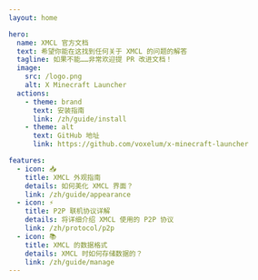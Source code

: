 ```yaml
---
layout: home

hero:
  name: XMCL 官方文档
  text: 希望你能在这找到任何关于 XMCL 的问题的解答
  tagline: 如果不能……非常欢迎提 PR 改进文档！
  image:
    src: /logo.png
    alt: X Minecraft Launcher
  actions:
    - theme: brand
      text: 安装指南
      link: /zh/guide/install
    - theme: alt
      text: GitHub 地址
      link: https://github.com/voxelum/x-minecraft-launcher

features:
  - icon: 📥
    title: XMCL 外观指南
    details: 如何美化 XMCL 界面？
    link: /zh/guide/appearance
  - icon: ⚡️
    title: P2P 联机协议详解
    details: 将详细介绍 XMCL 使用的 P2P 协议
    link: /zh/protocol/p2p
  - icon: 📚
    title: XMCL 的数据格式
    details: XMCL 时如何存储数据的？
    link: /zh/guide/manage
---
```




